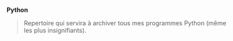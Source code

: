 **Python**

> Repertoire qui servira à archiver tous mes programmes Python (même les plus insignifiants).